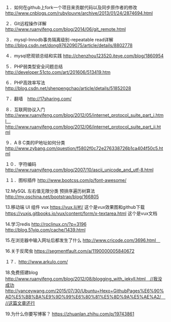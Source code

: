 １．如何在github上fork一个项目来贡献代码以及同步原作者的修改
 http://www.cnblogs.com/rubylouvre/archive/2013/01/24/2874694.html

２．Git远程操作详解
http://www.ruanyifeng.com/blog/2014/06/git_remote.html

３．mysql-Innodb事务隔离级别-repeatable read详解
http://blog.csdn.net/dong976209075/article/details/8802778

４．mysql悲观锁总结和实践
http://chenzhou123520.iteye.com/blog/1860954

５．PHP弱类型安全问题总结
http://developer.51cto.com/art/201606/513419.htm

６．PHP高效率写法
http://blog.csdn.net/shenpengchao/article/details/51852028

７．翻墙　http://17sharing.com/

８．互联网协议入门　 
 http://www.ruanyifeng.com/blog/2012/05/internet_protocol_suite_part_i.html　
 http://www.ruanyifeng.com/blog/2012/06/internet_protocol_suite_part_ii.html

９．A B C类的IP地址如何分类
http://www.zybang.com/question/f5802f0c72e276338726b1ca404f50c5.html

１０．字符编码
http://www.ruanyifeng.com/blog/2007/10/ascii_unicode_and_utf-8.html

１１．图标插件
http://www.bootcss.com/p/font-awesome/

12.MySQL 左右值无限分类 预排序遍历树算法
http://my.oschina.net/bootstrap/blog/166805

13.移动端 UI 组件 vux
https://vux.li/#!/
这个是vux效果图和github下载
https://vuxjs.gitbooks.io/vux/content/form/x-textarea.html
这个是vux文档

14.学习redis
http://roclinux.cn/?p=3196
http://blog.51yip.com/cache/1439.html

15.在浏览器中输入网址后都发生了什么
http://www.cricode.com/3696.html　

16.关于反爬虫
https://segmentfault.com/a/1190000005840672 

１７．http://www.arkulo.com/

18.免费搭建blog
http://www.ruanyifeng.com/blog/2012/08/blogging_with_jekyll.html　//我没成功
http://yanceywang.com/2015/07/30/Ubuntu+Hexo+GithubPages%E6%90%AD%E5%BB%BA%E9%9D%99%E6%80%81%E5%8D%9A%E5%AE%A2/　//这篇文章还行

19.为什么你要写博客？
https://zhuanlan.zhihu.com/p/19743861